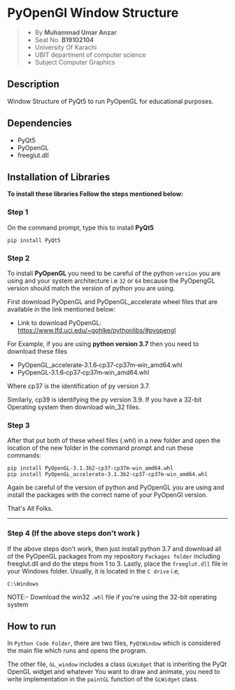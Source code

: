 # PyOpenGl Window Structure
> - By **Muhammad Umar Anzar**
> - Seat No. **B19102104**
> - University Of Karachi 
> - UBIT department of computer science
> - Subject Computer Graphics

## Description
Window Structure of PyQt5 to run PyOpenGL for educational purposes.

## Dependencies
- PyQt5
- PyOpenGL
- freeglut.dll

## Installation of Libraries
**To install these libraries Follow the steps mentioned below:**
### Step 1
On the command prompt, type this to install **PyQt5**
```
pip install PyQt5
```

### Step 2
To install **PyOpenGL** you need to be careful of the python `version` you are using and your system architecture i.e `32` or `64` because the PyOpengGL version should match the version of python you are using.

First download PyOpenGL and PyOpenGL_accelerate wheel files that are available in the link mentioned below:

- Link to download PyOpenGL: https://www.lfd.uci.edu/~gohlke/pythonlibs/#pyopengl

For Example, if you are using **python version 3.7** then you need to download these files
- PyOpenGL_accelerate‑3.1.6‑cp37‑cp37m‑win_amd64.whl
- PyOpenGL‑3.1.6‑cp37‑cp37m‑win_amd64.whl

Where cp37 is the identification of py version 3.7.

Similarly, cp39 is identifying the py version 3.9.
If you have a 32-bit Operating system then download win_32 files.

### Step 3
After that put both of these wheel files (.whl) in a new folder and open the location of the new folder in the command prompt and run these commands:

```
pip install PyOpenGL-3.1.3b2-cp37-cp37m-win_amd64.whl
pip install PyOpenGL_accelerate-3.1.3b2-cp37-cp37m-win_amd64.whl
```
Again be careful of the version of python and PyOpenGL you are using and install the packages with the correct name of your PyOpenGl version.

That's All Folks.
<hr>

### Step 4 (If the above steps don't work )
If the above steps don't work, then just install python 3.7 and download all of the PyOpenGL packages from my repository `Packages folder` including freeglut.dll and do the steps from 1 to 3.
Lastly, place the `freeglut.dll` file in your Windows folder. Usually, it is located in the `C drive` i.e, 
```
C:\Windows
```
NOTE:- Download the win32 `.whl` file if you're using the 32-bit operating system

## How to run
In `Python Code Folder`, there are two files, `PyQtWindow` which is considered the main file which runs and opens the program.

The other file, `GL_window` includes a class `GLWidget` that is inheriting the PyQt OpenGL widget and whatever You want to draw and animate, you need to write implementation in the `paintGL` function of the `GLWidget` class.
